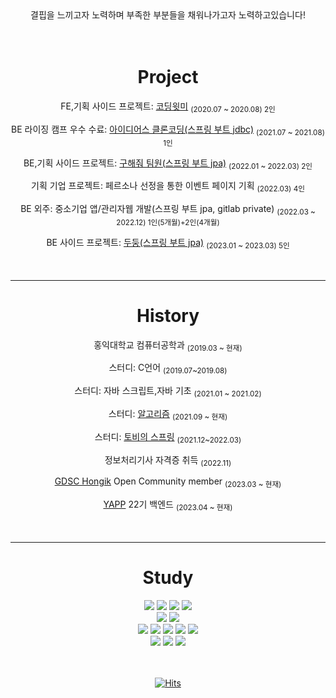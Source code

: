 
<div align="center">
결핍을 느끼고자 노력하며 부족한 부분들을 채워나가고자 노력하고있습니다!  
<br><br><br>
 
# Project  
<p>FE,기획 사이드 프로젝트: <a href="https://github.com/cofls6581/CodingWithMePublic">코딩윗미</a> <sub>(2020.07 ~ 2020.08) 2인</sub> 
<p>BE 라이징 캠프 우수 수료: <a href="https://github.com/cofls6581/idus-server">아이디어스 클론코딩(스프링 부트 jdbc)</a> <sub>(2021.07 ~ 2021.08) 1인</sub>
<p>BE,기획 사이드 프로젝트: <a href="https://github.com/whereismyteam/backend_dev_whereismyteam">구해줘 팀원(스프링 부트 jpa)</a> <sub>(2022.01 ~ 2022.03) 2인</sub> 
<p>기획 기업 프로젝트: 페르소나 선정을 통한 이벤트 페이지 기획 <sub>(2022.03) 4인</sub> 
<p>BE 외주: 중소기업 앱/관리자웹 개발(스프링 부트 jpa, gitlab private) <sub>(2022.03 ~ 2022.12) 1인(5개월)+2인(4개월)</sub> 
<p>BE 사이드 프로젝트:  <a href="https://github.com/Gosrock/DuDoong-Backend">두둥(스프링 부트 jpa)</a> <sub>(2023.01 ~ 2023.03) 5인</sub> 
<br><br><br>
 
 - - -
 
# History  
<p>홍익대학교 컴퓨터공학과 <sub>(2019.03 ~ 현재)</sub>
<p>스터디: C언어 <sub>(2019.07~2019.08)</sub>
<p>스터디: 자바 스크립트,자바 기초 <sub>(2021.01 ~ 2021.02)</sub>
<p>스터디: <a href="https://github.com/cofls6581/hongjangal">알고리즘</a> <sub>(2021.09 ~ 현재)</sub>
<p>스터디: <a href="https://cofls6581.tistory.com/136">토비의 스프링</a> <sub>(2021.12~2022.03)</sub>
<p>정보처리기사 자격증 취득 <sub>(2022.11)</sub>
<p><a href="https://github.com/GDSC-Hongik">GDSC Hongik</a> Open Community member <sub>(2023.03 ~ 현재)</sub>
<p><a href="https://www.yapp.co.kr/">YAPP</a> 22기 백엔드 <sub>(2023.04 ~ 현재)</sub>
<br><br><br>
 
 - - -
 
# Study
<img src="https://img.shields.io/badge/C-A8B9CC?style=flat-square&logoColor=white"> 
<img src="https://img.shields.io/badge/C++-00599C?style=flat-square&logo=C++&logoColor=white">
<img src="https://img.shields.io/badge/Java-007396?style=flat-square&logo=Java&logoColor=white">
<img src="https://img.shields.io/badge/JavaScript-F7DF1E?style=flat-square&logo=JavaScript&logoColor=white">
<br>
<img src="https://img.shields.io/badge/HTML5-E34F26?style=flat-square&logo=HTML5&logoColor=white"> 
<img src="https://img.shields.io/badge/CSS3-1572B6?style=flat-squaree&logo=CSS3&logoColor=white">
<br>
<img src="https://img.shields.io/badge/Spring-6DB33F?style=for-the-badge&logo=Spring&logoColor=white"> 
<img src="https://img.shields.io/badge/MySQL-4479A1?style=for-the-badge&logo=MySQL&logoColor=white">
<img src="https://img.shields.io/badge/NGINX-009639?style=for-the-badge&logo=NGINX&logoColor=white">
<img src="https://img.shields.io/badge/AmazonAWS-232F3E?style=for-the-badge&logo=Amazon AWS&logoColor=white">
<img src="https://img.shields.io/badge/Apache tomcat-F8DC75?style=for-the-badge&logo=apachetomcat&logoColor=white">
<br>
<img src="https://img.shields.io/badge/Docker-2496ED?style=for-the-badge&logo=Docker&logoColor=white">
<img src="https://img.shields.io/badge/Kubernetes-326CE5?style=for-the-badge&logo=Kubernetes&logoColor=white">
<img src="https://img.shields.io/badge/Redis-DC382D?style=for-the-badge&logo=Redis&logoColor=white">
<br>
 
<br>
<br>

  [![Hits](https://hits.seeyoufarm.com/api/count/incr/badge.svg?url=https%3A%2F%2Fgithub.com%2Fcofls6581%2Fhit-counter&count_bg=%237DB5E7&title_bg=%238684D9&icon=&icon_color=%23F5F5F5&title=hits&edge_flat=false)](https://hits.seeyoufarm.com)  
  
</div>
